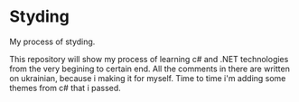 # Styding
My process of styding.

This repository will show my process of learning c# and .NET technologies from the very begining to certain end. 
All the comments in there are written on ukrainian, because i making it for myself. Time to time i'm adding some themes from c# that i
passed.
